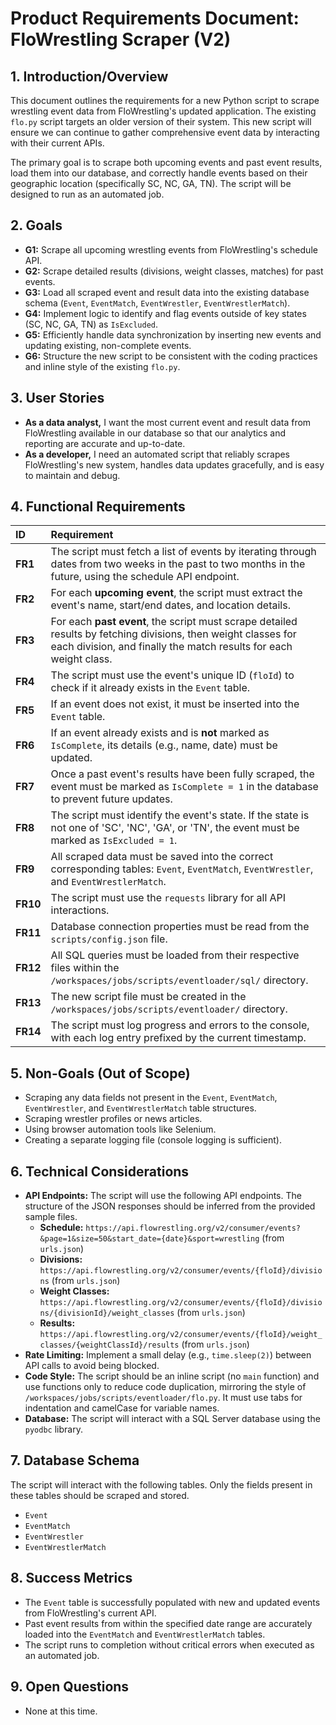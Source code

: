 # Product Requirements Document: FloWrestling Scraper (V2)

## 1. Introduction/Overview

This document outlines the requirements for a new Python script to scrape wrestling event data from FloWrestling's updated application. The existing `flo.py` script targets an older version of their system. This new script will ensure we can continue to gather comprehensive event data by interacting with their current APIs.

The primary goal is to scrape both upcoming events and past event results, load them into our database, and correctly handle events based on their geographic location (specifically SC, NC, GA, TN). The script will be designed to run as an automated job.

## 2. Goals

*   **G1:** Scrape all upcoming wrestling events from FloWrestling's schedule API.
*   **G2:** Scrape detailed results (divisions, weight classes, matches) for past events.
*   **G3:** Load all scraped event and result data into the existing database schema (`Event`, `EventMatch`, `EventWrestler`, `EventWrestlerMatch`).
*   **G4:** Implement logic to identify and flag events outside of key states (SC, NC, GA, TN) as `IsExcluded`.
*   **G5:** Efficiently handle data synchronization by inserting new events and updating existing, non-complete events.
*   **G6:** Structure the new script to be consistent with the coding practices and inline style of the existing `flo.py`.

## 3. User Stories

*   **As a data analyst,** I want the most current event and result data from FloWrestling available in our database so that our analytics and reporting are accurate and up-to-date.
*   **As a developer,** I need an automated script that reliably scrapes FloWrestling's new system, handles data updates gracefully, and is easy to maintain and debug.

## 4. Functional Requirements

| ID | Requirement |
| :--- | :--- |
| **FR1** | The script must fetch a list of events by iterating through dates from two weeks in the past to two months in the future, using the schedule API endpoint. |
| **FR2** | For each **upcoming event**, the script must extract the event's name, start/end dates, and location details. |
| **FR3** | For each **past event**, the script must scrape detailed results by fetching divisions, then weight classes for each division, and finally the match results for each weight class. |
| **FR4** | The script must use the event's unique ID (`floId`) to check if it already exists in the `Event` table. |
| **FR5** | If an event does not exist, it must be inserted into the `Event` table. |
| **FR6** | If an event already exists and is **not** marked as `IsComplete`, its details (e.g., name, date) must be updated. |
| **FR7** | Once a past event's results have been fully scraped, the event must be marked as `IsComplete = 1` in the database to prevent future updates. |
| **FR8** | The script must identify the event's state. If the state is not one of 'SC', 'NC', 'GA', or 'TN', the event must be marked as `IsExcluded = 1`. |
| **FR9** | All scraped data must be saved into the correct corresponding tables: `Event`, `EventMatch`, `EventWrestler`, and `EventWrestlerMatch`. |
| **FR10** | The script must use the `requests` library for all API interactions. |
| **FR11** | Database connection properties must be read from the `scripts/config.json` file. |
| **FR12** | All SQL queries must be loaded from their respective files within the `/workspaces/jobs/scripts/eventloader/sql/` directory. |
| **FR13** | The new script file must be created in the `/workspaces/jobs/scripts/eventloader/` directory. |
| **FR14** | The script must log progress and errors to the console, with each log entry prefixed by the current timestamp. |

## 5. Non-Goals (Out of Scope)

*   Scraping any data fields not present in the `Event`, `EventMatch`, `EventWrestler`, and `EventWrestlerMatch` table structures.
*   Scraping wrestler profiles or news articles.
*   Using browser automation tools like Selenium.
*   Creating a separate logging file (console logging is sufficient).

## 6. Technical Considerations

*   **API Endpoints:** The script will use the following API endpoints. The structure of the JSON responses should be inferred from the provided sample files.
    *   **Schedule:** `https://api.flowrestling.org/v2/consumer/events?&page=1&size=50&start_date={date}&sport=wrestling` (from `urls.json`)
    *   **Divisions:** `https://api.flowrestling.org/v2/consumer/events/{floId}/divisions` (from `urls.json`)
    *   **Weight Classes:** `https://api.flowrestling.org/v2/consumer/events/{floId}/divisions/{divisionId}/weight_classes` (from `urls.json`)
    *   **Results:** `https://api.flowrestling.org/v2/consumer/events/{floId}/weight_classes/{weightClassId}/results` (from `urls.json`)
*   **Rate Limiting:** Implement a small delay (e.g., `time.sleep(2)`) between API calls to avoid being blocked.
*   **Code Style:** The script should be an inline script (no `main` function) and use functions only to reduce code duplication, mirroring the style of `/workspaces/jobs/scripts/eventloader/flo.py`. It must use tabs for indentation and camelCase for variable names.
*   **Database:** The script will interact with a SQL Server database using the `pyodbc` library.

## 7. Database Schema

The script will interact with the following tables. Only the fields present in these tables should be scraped and stored.

*   `Event`
*   `EventMatch`
*   `EventWrestler`
*   `EventWrestlerMatch`

## 8. Success Metrics

*   The `Event` table is successfully populated with new and updated events from FloWrestling's current API.
*   Past event results from within the specified date range are accurately loaded into the `EventMatch` and `EventWrestlerMatch` tables.
*   The script runs to completion without critical errors when executed as an automated job.

## 9. Open Questions

*   None at this time.